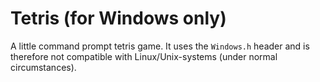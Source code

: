# Tetris (for Windows only)

A little command prompt tetris game. It uses the `Windows.h` header and is therefore not compatible with Linux/Unix-systems (under normal circumstances).
